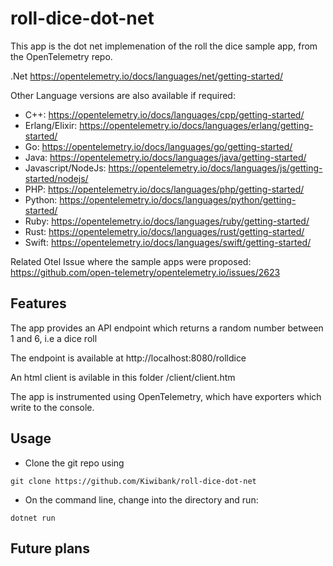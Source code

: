 # roll-dice-dot-net

This app is the dot net implemenation of the roll the dice sample app, from the OpenTelemetry repo.

.Net
https://opentelemetry.io/docs/languages/net/getting-started/

Other Language versions are also available if required:
- C++: https://opentelemetry.io/docs/languages/cpp/getting-started/
- Erlang/Elixir: https://opentelemetry.io/docs/languages/erlang/getting-started/
- Go: https://opentelemetry.io/docs/languages/go/getting-started/
- Java: https://opentelemetry.io/docs/languages/java/getting-started/
- Javascript/NodeJs: https://opentelemetry.io/docs/languages/js/getting-started/nodejs/
- PHP: https://opentelemetry.io/docs/languages/php/getting-started/
- Python: https://opentelemetry.io/docs/languages/python/getting-started/
- Ruby: https://opentelemetry.io/docs/languages/ruby/getting-started/
- Rust: https://opentelemetry.io/docs/languages/rust/getting-started/
- Swift: https://opentelemetry.io/docs/languages/swift/getting-started/


Related Otel Issue where the sample apps were proposed: https://github.com/open-telemetry/opentelemetry.io/issues/2623



## Features
The app provides an API endpoint which returns a random number between 1 and 6, i.e a dice roll

The endpoint is available at http://localhost:8080/rolldice

An html client is avilable in this folder /client/client.htm 

The app is instrumented using OpenTelemetry, which have exporters which write to the console. 

## Usage
- Clone the git repo using
```
git clone https://github.com/Kiwibank/roll-dice-dot-net
```

- On the command line, change into the directory and run:
```
dotnet run
```

## Future plans
  
